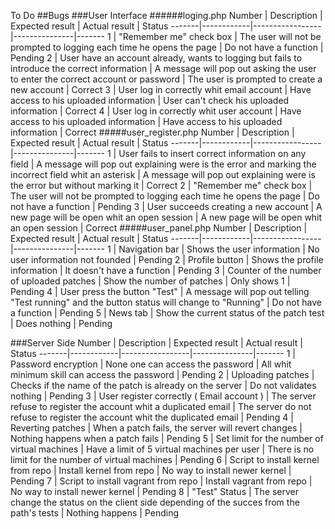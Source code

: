 To Do
##Bugs
###User Interface
######loging.php
Number | Description | Expected result | Actual result | Status
-------|------------|-----------------|---------------|-------
1 | "Remember me" check box | The user will not be prompted to logging each time he opens the page | Do not have a function | Pending
2 | User have an account already, wants to logging but fails to introduce the correct information | A message will pop out asking the user to enter the correct account or password | The user is prompted to create a new account | Correct
3 | User log in correctly whit email account | Have access to his uploaded information | User can't check his uploaded information | Correct
4 | User log in correctly whit user account  | Have access to his uploaded information | Have access to his uploaded information | Correct
#####user_register.php
Number | Description | Expected result | Actual result | Status
-------|------------|-----------------|---------------|-------
1 | User fails to insert correct information on any field | A message will pop out explaining were is  the error and marking the incorrect field whit an asterisk | A message will pop out explaining were is the error but without marking it | Correct
2 | "Remember me" check box | The user will not be prompted to logging each time he opens the page | Do not have a function | Pending
3 | User succeeds creating a new account | A new page will be open whit an open session | A new page will be open whit an open session | Correct
#####user_panel.php
Number | Description | Expected result | Actual result | Status
-------|------------|-----------------|---------------|-------
1 | Navigation bar | Shows the user information | No user information not founded | Pending
2 | Profile button | Shows the profile information | It doesn't have a function | Pending
3 | Counter of the number of uploaded patches | Show the number of patches | Only shows 1 | Pending
4 | User press the button "Test" | A message will pop out telling "Test running" and the button status will change to "Running" | Do not have a function | Pending
5 | News tab | Show the current status of the patch test | Does nothing | Pending

###Server Side
Number | Description | Expected result | Actual result | Status
-------|------------|-----------------|---------------|-------
1 | Password encryption | None one can access the password | All whit minimum skill can access the password | Pending
2 | Uploading patches | Checks if the name of the patch is already on the server | Do not validates nothing | Pending
3 | User register correctly ( Email account ) | The server refuse to register the account whit a duplicated email | The server do not refuse to register the account whit the duplicated email | Pending
4 | Reverting patches | When a patch fails, the server will revert changes | Nothing happens when a patch fails | Pending
5 | Set limit for the number of virtual machines | Have a limit of 5 virtual machines per user | There is no limit for the number of virtual machines | Pending
6 | Script to install kernel from repo | Install kernel from repo | No way to install newer kernel | Pending
7 | Script to install vagrant from repo | Install vagrant from repo | No way to install newer kernel | Pending
8 | "Test" Status | The server change the status on the client side depending of the succes from the path's tests | Nothing happens | Pending
